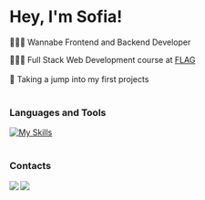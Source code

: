 # Hey, I'm Sofia!

👩🏻‍💻 Wannabe Frontend and Backend Developer<br/>

👩🏻‍🎓 Full Stack Web Development course at [FLAG](https://flag.pt/curso/full-stack-web-developer/) <br/>
<br/>
💭 Taking a jump into my first projects<br/>
<br/>
### Languages and Tools
[![My Skills](https://skillicons.dev/icons?i=js,html,css,sass,react,php,mysql,mongodb,laravel,r,git&theme=light&perline=6)](https://skillicons.dev)
<br/>
<br/>
### Contacts 

<a href="mailto:sofia.oliveira57.so@gmail.com">
  <img align="left" src="https://img.shields.io/badge/Gmail-D14836?style=for-the-badge&logo=gmail&logoColor=white">
</a>

<a href="https://www.linkedin.com/in/sofia-oliveira-391a63151/">
  <img align="left" src="https://img.shields.io/badge/LinkedIn-0077B5?style=for-the-badge&logo=linkedin&logoColor=white">
</a>
